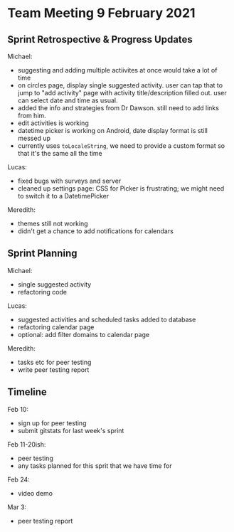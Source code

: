 # Team Meeting 9 February 2021
## Sprint Retrospective & Progress Updates
Michael:
- suggesting and adding multiple actiivites at once would take a lot of time
- on circles page, display single suggested activity. user can tap that to jump to "add activity" page with activity title/description filled out. user can select date and time as usual.
- added the info and strategies from Dr Dawson. still need to add links from him.
- edit activities is working
- datetime picker is working on Android, date display format is still messed up
- currently uses `toLocaleString`, we need to provide a custom format so that it's the same all the time

Lucas:
- fixed bugs with surveys and server
- cleaned up settings page: CSS for Picker is frustrating; we might need to switch it to a DatetimePicker

Meredith:
- themes still not working
- didn't get a chance to add notifications for calendars

## Sprint Planning
Michael:
- single suggested activity
- refactoring code

Lucas:
- suggested activities and scheduled tasks added to database
- refactoring calendar page
- optional: add filter domains to calendar page

Meredith:
- tasks etc for peer testing
- write peer testing report

## Timeline
Feb 10:
- sign up for peer testing
- submit gitstats for last week's sprint

Feb 11-20ish:
- peer testing
- any tasks planned for this sprit that we have time for

Feb 24:
- video demo

Mar 3:
- peer testing report